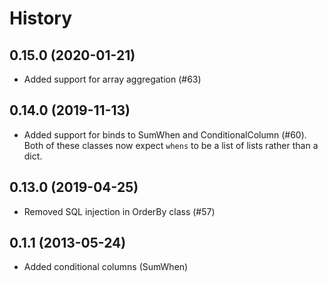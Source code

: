 History
=========

0.15.0 (2020-01-21)
----------------
* Added support for array aggregation (#63)

0.14.0 (2019-11-13)
----------------
* Added support for binds to SumWhen and ConditionalColumn (#60). Both of these classes now expect `whens` to be a list of lists rather than a dict.

0.13.0 (2019-04-25)
----------------
* Removed SQL injection in OrderBy class (#57)

0.1.1 (2013-05-24)
----------------
* Added conditional columns (SumWhen)
